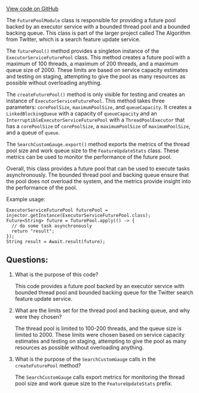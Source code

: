 [View code on GitHub](https://github.com/misbahsy/the-algorithm/src/java/com/twitter/search/feature_update_service/modules/FuturePoolModule.java)

The `FuturePoolModule` class is responsible for providing a future pool backed by an executor service with a bounded thread pool and a bounded backing queue. This class is part of the larger project called The Algorithm from Twitter, which is a search feature update service. 

The `futurePool()` method provides a singleton instance of the `ExecutorServiceFuturePool` class. This method creates a future pool with a maximum of 100 threads, a maximum of 200 threads, and a maximum queue size of 2000. These limits are based on service capacity estimates and testing on staging, attempting to give the pool as many resources as possible without overloading anything. 

The `createFuturePool()` method is only visible for testing and creates an instance of `ExecutorServiceFuturePool`. This method takes three parameters: `corePoolSize`, `maximumPoolSize`, and `queueCapacity`. It creates a `LinkedBlockingQueue` with a capacity of `queueCapacity` and an `InterruptibleExecutorServiceFuturePool` with a `ThreadPoolExecutor` that has a `corePoolSize` of `corePoolSize`, a `maximumPoolSize` of `maximumPoolSize`, and a queue of `queue`. 

The `SearchCustomGauge.export()` method exports the metrics of the thread pool size and work queue size to the `FeatureUpdateStats` class. These metrics can be used to monitor the performance of the future pool. 

Overall, this class provides a future pool that can be used to execute tasks asynchronously. The bounded thread pool and backing queue ensure that the pool does not overload the system, and the metrics provide insight into the performance of the pool. 

Example usage:

```
ExecutorServiceFuturePool futurePool = injector.getInstance(ExecutorServiceFuturePool.class);
Future<String> future = futurePool.apply(() -> {
  // do some task asynchronously
  return "result";
});
String result = Await.result(future);
```
## Questions: 
 1. What is the purpose of this code?
    
    This code provides a future pool backed by an executor service with bounded thread pool and bounded backing queue for the Twitter search feature update service.

2. What are the limits set for the thread pool and backing queue, and why were they chosen?
    
    The thread pool is limited to 100-200 threads, and the queue size is limited to 2000. These limits were chosen based on service capacity estimates and testing on staging, attempting to give the pool as many resources as possible without overloading anything.

3. What is the purpose of the `SearchCustomGauge` calls in the `createFuturePool` method?
    
    The `SearchCustomGauge` calls export metrics for monitoring the thread pool size and work queue size to the `FeatureUpdateStats` prefix.